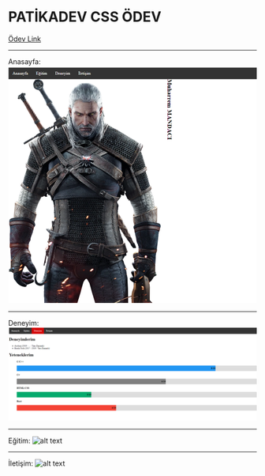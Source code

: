 # PATİKADEV CSS ÖDEV

[Ödev Link](https://app.patika.dev/courses/css/odev1)

---

Anasayfa: 
![alt text](screenshots/anasayfa.PNG "Anasayfa")

---

Deneyim: 
![alt text](screenshots/deneyim.PNG "Deneyim")

---

Eğitim: 
![alt text](screenshots/E%C4%9Fitim.PNG "Eğitim")

---

İletişim: 
![alt text](screenshots/ileti%C5%9Fim.PNG "İletişim")